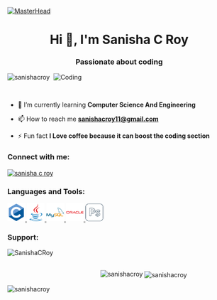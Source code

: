 
[![MasterHead](https://media.licdn.com/dms/image/D563DAQFIJGy_J4EvYA/image-scale_191_1128/0/1666883668428?e=1675425600&v=beta&t=q5S0E-n5z-gDvzZPdOvK7oorksu-JESWk3DdbbvU2ss)](https://codegrills.in)
<h1 align="center">Hi 👋, I'm Sanisha C Roy</h1>
<h3 align="center">Passionate about coding</h3>
<img align="right" alt="Coding" width="400" src="https://gifdb.com/images/high/hacker-you-have-been-hacked-snt8b8zv3tqqm8xa.gif">

<p align="left"> <img src="https://komarev.com/ghpvc/?username=sanishacroy&label=Profile%20views&color=0e75b6&style=flat" alt="sanishacroy" /> </p>

<p align="left"> <a href="https://twitter.com/" target="blank"><img src="https://img.shields.io/twitter/follow/?logo=twitter&style=for-the-badge" alt="" /></a> </p>

- 🌱 I’m currently learning **Computer Science And Engineering**

- 📫 How to reach me **sanishacroy11@gmail.com**

- ⚡ Fun fact **I Love coffee because it can boost the coding section**

<h3 align="left">Connect with me:</h3>
<p align="left">
<a href="https://linkedin.com/in/sanisha c roy" target="blank"><img align="center" src="https://raw.githubusercontent.com/rahuldkjain/github-profile-readme-generator/master/src/images/icons/Social/linked-in-alt.svg" alt="sanisha c roy" height="30" width="40" /></a>
</p>

<h3 align="left">Languages and Tools:</h3>
<p align="left"> <a href="https://www.cprogramming.com/" target="_blank" rel="noreferrer"> <img src="https://raw.githubusercontent.com/devicons/devicon/master/icons/c/c-original.svg" alt="c" width="40" height="40"/> </a> <a href="https://www.java.com" target="_blank" rel="noreferrer"> <img src="https://raw.githubusercontent.com/devicons/devicon/master/icons/java/java-original.svg" alt="java" width="40" height="40"/> </a> <a href="https://www.mysql.com/" target="_blank" rel="noreferrer"> <img src="https://raw.githubusercontent.com/devicons/devicon/master/icons/mysql/mysql-original-wordmark.svg" alt="mysql" width="40" height="40"/> </a> <a href="https://www.oracle.com/" target="_blank" rel="noreferrer"> <img src="https://raw.githubusercontent.com/devicons/devicon/master/icons/oracle/oracle-original.svg" alt="oracle" width="40" height="40"/> </a> <a href="https://www.photoshop.com/en" target="_blank" rel="noreferrer"> <img src="https://raw.githubusercontent.com/devicons/devicon/master/icons/photoshop/photoshop-line.svg" alt="photoshop" width="40" height="40"/> </a> </p>

<h3 align="left">Support:</h3>
<p><a href="https://www.buymeacoffee.com/SanishaCRoy"> <img align="left" src="https://cdn.buymeacoffee.com/buttons/v2/default-yellow.png" height="50" width="210" alt="SanishaCRoy" /></a></p><br><br>

<p><img align="left" src="https://github-readme-stats.vercel.app/api/top-langs?username=sanishacroy&show_icons=true&locale=en&layout=compact" alt="sanishacroy" /></p>

<p>&nbsp;<img align="center" src="https://github-readme-stats.vercel.app/api?username=sanishacroy&show_icons=true&locale=en" alt="sanishacroy" /></p>

<p><img align="center" src="https://github-readme-streak-stats.herokuapp.com/?user=sanishacroy&" alt="sanishacroy" /></p>

<!---
SanishaCRoy/SanishaCRoy is a ✨ special ✨ repository because its `README.md` (this file) appears on your GitHub profile.
You can click the Preview link to take a look at your changes.
--->
